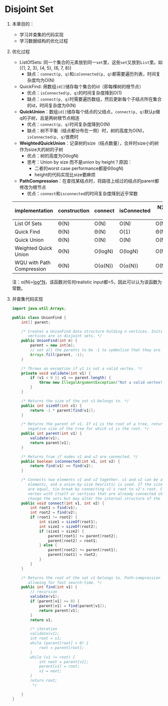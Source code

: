 # Disjoint Set

1. 本章目的：
   - 学习并查集的代码实现
   - 学习数据结构的优化过程



2. 优化过程
   - ListOfSets: 同一个集合的元素放到同一`set`里，这些`set`又放到`List`里。如[{1, 2, 3}, {4, 5}, {6, 7, 8}]
     - 缺点：`connect(p, q)`和`isConnected(p, q)`都需要遍历列表，时间复杂度均为O(N)
   - QuickFind: 用数组`id[]`储存每个集合的id（即每棵树的根节点）
     - 优点：`isConnected(p, q)`的时间复杂度降到O(1)
     - 缺点：`connect(p, q)`时需要遍历数组，然后更新每个子结点所在集合的id，时间复杂度为Θ(N)
   - **QuickUnion**：数组`id[]`储存每个结点的父结点，`connect(p, q)`默认p做q的子树，且是两树根节点相连
     - 优点：`connect(p, q)`时间复杂度降到O(N)
     - 缺点：树不平衡（结点都分布在一侧）时，树的高度为O(N)，`isConnected(p, q)`很费时
   - **WeightedQuickUnion**：记录树的size（结点数量），合并时size小的树作为size大的树的子树
     - 优点：树的高度为O(logN)
     - 思考：Union by size 而不是union by height？原因：
       - 二者的worst case performance都是Θ(logN)
       - height的代码实现比size要麻烦
   - **PathCompression**：在查找某结点时，将路径上经过的结点的parent都修改为根节点
     - 优点：`connect`和`isconnected`的时间复杂度降到近乎常数

   | implementation            | construction | connect | isConnected | N元素+M操作 |
   | ------------------------- | ------------ | ------- | ----------- | ----------- |
   | List Of Sets              | Θ(N)         | O(N)    | O(N)        | O(MN)       |
   | Quick Find                | Θ(N)         | Θ(N)    | O(1)        | Θ(MN)       |
   | Quick Union               | Θ(N)         | O(N)    | O(N)        | O(MN)       |
   | Weighted Quick Union      | Θ(N)         | O(logN) | O(logN)     | O(N+MlogN)  |
   | WQU with Path Compression | Θ(N)         | O(α(N)) | O(α(N))     | O(N+Mα(N))  |

   注：α(N)=[log\*N](https://en.wikipedia.org/wiki/Iterated_logarithm)，该函数对任何realistic input都<5，因此可以认为该函数为常数。



3. 并查集代码实现

   ```java
   import java.util.Arrays;
   
   public class UnionFind {
       int[] parent;
   
       /* Creates a UnionFind data structure holding n vertices. Initially, all
          vertices are in disjoint sets. */
       public UnionFind(int n) {
           parent = new int[n];
           // set all the parents to be -1 to symbolize that they are disjoint
           Arrays.fill(parent, -1);
       }
   
       /* Throws an exception if v1 is not a valid vertex. */
       private void validate(int v1) {
           if (v1 < 0 || v1 >= parent.length) {
               throw new IllegalArgumentException("Not a valid vertex!");
           }
       }
   
       /* Returns the size of the set v1 belongs to. */
       public int sizeOf(int v1) {
           return -1 * parent[find(v1)];
       }
   
       /* Returns the parent of v1. If v1 is the root of a tree, returns the
          negative size of the tree for which v1 is the root. */
       public int parent(int v1) {
           validate(v1);
           return parent[v1];
       }
   
       /* Returns true if nodes v1 and v2 are connected. */
       public boolean isConnected(int v1, int v2) {
           return find(v1) == find(v2);
       }
   
       /* Connects two elements v1 and v2 together. v1 and v2 can be any valid 
          elements, and a union-by-size heuristic is used. If the sizes of the sets
          are equal, tie break by connecting v1's root to v2's root. Connecting a
          vertex with itself or vertices that are already connected should not 
          change the sets but may alter the internal structure of the data. */
       public void connect(int v1, int v2) {
           int root1 = find(v1);
           int root2 = find(v2);
           if (root1 != root2) {
               int size1 = sizeOf(root1);
               int size2 = sizeOf(root2);
               if (size1 > size2) {
                   parent[root1] += parent[root2];
                   parent[root2] = root1;
               } else {
                   parent[root2] += parent[root1];
                   parent[root1] = root2;
               }
           }
       }
   
       /* Returns the root of the set v1 belongs to. Path-compression is employed
          allowing for fast search-time. */
       public int find(int v1) {
           // recursion
           validate(v1);
           if (parent[v1] >= 0) {
               parent[v1] = find(parent[v1]);
               return parent[v1];
           }
           return v1;
   
           /* iteration
           validate(v1);
           int root = v1;
           while (parent[root] > 0) {
               root = parent[root];
           }
           while (v1 != root) {
               int next = parent[v1];
               parent[v1] = root;
               v1 = next;
           }
           return root;
            */
   
       }
   }
   
   ```

   